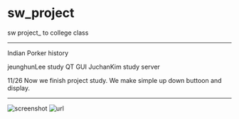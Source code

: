 # sw_project
sw project_ to college class

************************************************************
Indian Porker history

jeunghunLee study QT GUI
JuchanKim   study server 

11/26
Now we finish project study. 
We make simple up down buttoon and display.

*************************************************************
![screenshot](./1127_GUI.PNG.png)
![url](https://www.google.co.kr/search?q=%27&oq=%27&aqs=chrome..69i57.208j0j7&sourceid=chrome&ie=UTF-8)
